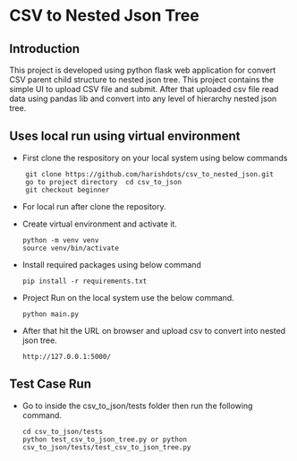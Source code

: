 # CSV to Nested Json Tree

## Introduction
This project is developed using python flask web application for convert CSV parent child structure to nested json tree.
This project contains the simple UI to upload CSV file and submit. After that uploaded csv file read data using pandas lib and convert into any level of hierarchy nested json tree.


## Uses local run using virtual environment

- First clone the respository on your local system using below commands
```
    git clone https://github.com/harishdots/csv_to_nested_json.git
    go to project directory  cd csv_to_json
    git checkout beginner
```

- For local run after clone the repository.
* Create virtual environment and activate it.
    ```
    python -m venv venv
    source venv/bin/activate
    ```
* Install required packages using below command
    ```
    pip install -r requirements.txt
    ```
* Project Run on the local system use the below command.
    ```
    python main.py    
    ```
* After that hit the URL on browser and upload csv to convert into nested json tree.
    ```
    http://127.0.0.1:5000/  
    ```

## Test Case Run

- Go to inside the csv_to_json/tests folder then run the following command.
    ```
    cd csv_to_json/tests 
    python test_csv_to_json_tree.py or python csv_to_json/tests/test_csv_to_json_tree.py
    ```